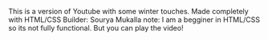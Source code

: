 This is a version of Youtube with some winter touches.
Made completely with HTML/CSS
Builder: Sourya Mukalla
note: I am a begginer in HTML/CSS so its not fully functional.
But you can play the video!
